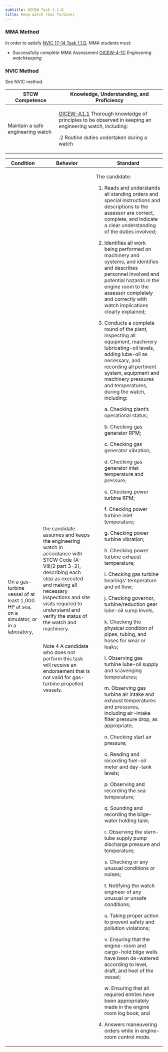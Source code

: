 ```yaml
---
subtitle: OICEW Task 1.1.D 
title: Keep watch (Gas Turbine)
---
```



### MMA Method

In order to satisfy  [NVIC 17-14  Task  1.1.D]({{site.baseurl}}/assets/images/nvic-17-14.pdf), MMA students must:

* Successfully complete MMA Assessment [OICEW-4-1C]({{site.baseurl}}/assessments/Engine/OICEW-4-1C) *Engineering watchkeeping*


### NVIC Method

<a onclick="togglevisibility('nvic_methods')" >See NVIC method.</a>

<div id='nvic_methods' class='hide'>

<table>
<thead>
<tr>
<th class='forty'> STCW Competence </th>
<th class='sixty'> Knowledge, Understanding, and Proficiency </th>
</tr>
</thead>




<tbody>
<tr><td markdown='1'>

Maintain a safe engineering watch

</td><td markdown='1'>

[OICEW-A1.1](../../tables/31.html#OICEW-A1.1) Thorough knowledge of principles to be observed in keeping an engineering watch, including: 

.2  Routine duties undertaken during a watch

</td></tr>


</tbody>
</table>


<table>
<thead>
<tr><th class='twenty'>  Condition </th><th class='twenty'> Behavior </th><th  class='sixty'>Standard </th></tr>
</thead>
<tbody >



<tr><td markdown='1'>

On a gas-turbine vessel of at least 1,000 HP at sea, on a simulator, or in a laboratory,

</td><td markdown='1'>

the candidate assumes and keeps the engineering watch in accordance with STCW Code (A-VIII/2 part 3-2), describing each step as executed and making all necessary inspections and site visits required to understand and verify the status of the watch and machinery.

<br>

<div class="tooltip">Note 4
<span class="tooltiptext">
A candidate who does not perform this task will receive an endorsement that is not valid for gas-turbine propelled vessels.
</span>
</div>


</td><td markdown='1'>

The candidate:

1. Reads and understands all standing orders and special instructions and descriptions to the assessor are correct, complete, and indicate a clear understanding of the duties involved;

2. Identifies all work being performed on machinery and systems, and identifies and describes personnel involved and potential hazards in the engine room to the assessor completely and correctly with watch implications clearly explained;

3. Conducts a complete round of the plant, inspecting all equipment, machinery lubricating-oil levels, adding lube-oil as necessary, and recording all pertinent system, equipment and machinery pressures and temperatures, during the watch, including:

     a. Checking plant’s operational status;

     b. Checking gas generator RPM;

     c. Checking gas generator vibration;

     d. Checking gas generator inlet temperature and pressure;

     e. Checking power turbine RPM;

     f. Checking power turbine inlet temperature;

     g. Checking power turbine vibration;

     h. Checking power turbine exhaust temperature;

     i. Checking gas turbine bearings’ temperature and oil flow;

     j. Checking governor, turbine/reduction gear lube-oil sump levels;

     k. Checking the physical condition of pipes, tubing, and hoses for wear or leaks;

     l. Observing gas turbine lube-oil supply and scavenging temperatures;

     m. Observing gas turbine air intake and exhaust temperatures and pressures, including air-intake filter pressure drop, as appropriate;

     n. Checking start air pressure;

     o. Reading and recording fuel-oil meter and day-tank levels;

     p. Observing and recording the sea temperature;

     q. Sounding and recording the bilge-water holding tank;

     r. Observing the stern-tube supply pump discharge pressure and temperature;

     s. Checking or any unusual conditions or noises;

     t. Notifying the watch engineer of any unusual or unsafe conditions;

     u. Taking proper action to prevent safety and pollution violations;

     v. Ensuring that the engine-room and cargo-hold bilge wells have been de-watered according to level, draft, and heel of the vessel;

     w. Ensuring that all required entries have been appropriately made in the engine room log book; and

4. Answers maneuvering orders while in engine-room control mode.

</td></tr>
</tbody>
</table>
</div>
